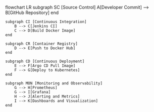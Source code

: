 flowchart LR
    subgraph SC [Source Control]
        A[Developer Commit] --> B[GitHub Repository]
    end

    subgraph CI [Continuous Integration]
        B --> C[Jenkins CI]
        C --> D[Build Docker Image]
    end

    subgraph CR [Container Registry]
        D --> E[Push to Docker Hub]
    end

    subgraph CD [Continuous Deployment]
        E --> F[Argo CD Pull Image]
        F --> G[Deploy to Kubernetes]
    end

    subgraph MON [Monitoring and Observability]
        G --> H[Prometheus]
        G --> I[Grafana]
        H --> J[Alerting and Metrics]
        I --> K[Dashboards and Visualization]
    end
